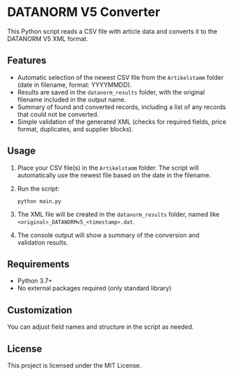 # DATANORM V5 Converter

This Python script reads a CSV file with article data and converts it to the DATANORM V5 XML format.

## Features

- Automatic selection of the newest CSV file from the `Artikelstamm` folder (date in filename, format: YYYYMMDD).
- Results are saved in the `datanorm_results` folder, with the original filename included in the output name.
- Summary of found and converted records, including a list of any records that could not be converted.
- Simple validation of the generated XML (checks for required fields, price format, duplicates, and supplier blocks).

## Usage

1. Place your CSV file(s) in the `Artikelstamm` folder. The script will automatically use the newest file based on the date in the filename.
2. Run the script:

    ```pwsh
    python main.py
    ```

3. The XML file will be created in the `datanorm_results` folder, named like `<original>_DATANORMv5_<timestamp>.dat`.
4. The console output will show a summary of the conversion and validation results.

## Requirements

- Python 3.7+
- No external packages required (only standard library)

## Customization

You can adjust field names and structure in the script as needed.

## License

This project is licensed under the MIT License.